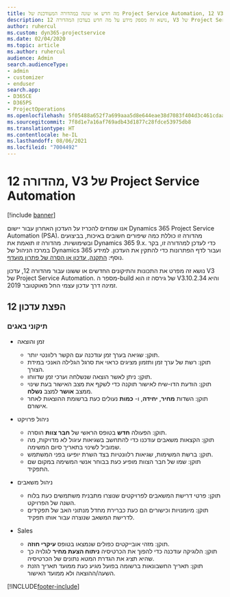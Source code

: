 ```yaml
---
title: מה חדש או שונה במהדורה המעודכנת של Project Service Automation, 12 V3
description: נושא זה מספק מידע על מה חדש בעדכון המהדורה 12, V3 של Project Service Automation.
author: ruhercul
ms.custom: dyn365-projectservice
ms.date: 02/04/2020
ms.topic: article
ms.author: ruhercul
audience: Admin
search.audienceType:
- admin
- customizer
- enduser
search.app:
- D365CE
- D365PS
- ProjectOperations
ms.openlocfilehash: 5f05488a652f7a699aaa5d8e644eae38d7083f404d3c461cdaabd1915b1a710a
ms.sourcegitcommit: 7f8d1e7a16af769adb43d1877c28fdce53975db8
ms.translationtype: HT
ms.contentlocale: he-IL
ms.lasthandoff: 08/06/2021
ms.locfileid: "7004492"
---
```

# <a name="project-service-automation-update-release-12-v3"></a>מהדורה 12, V3 של Project Service Automation

[!include [banner](../includes/psa-now-project-operations.md)]

אנו שמחים להכריז על העדכון האחרון עבור יישום Dynamics 365 Project Service Automation‏ (PSA). מהדורה זו כוללת כמה שיפורים חשובים באיכות, בביצועים ובשימושיות. מהדורה זו תואמת את Dynamics 365 9.x. כדי לעדכן למהדורה זו, בקר במרכז הניהול של Dynamics 365 ועבור לדף הפתרונות כדי להתקין את העדכון. למידע נוסף: [התקנה, עדכון או הסרה של פתרון מועדף](/power-platform/admin/install-remove-preferred-solution).

נושא זה מפרט את התכונות והתיקונים החדשים או ששונו עבור מהדורה 12, עדכון V3 של Project Service Automation. מספר ה-build של גירסה זו הוא V3.10.2.34 והיא זמינה דרך עדכון עצמי החל מאוקטובר 2019.

## <a name="update-release-12"></a>הפצת עדכון 12

### <a name="bug-fixes"></a>תיקוני באגים

- זמן והוצאה

    - תוקן: שגיאה בערך זמן עודכנה עם הקשר רלוונטי יותר.
    - תוקן: רשת של ערך זמן ותזמון מציגים כראוי את סרגל הגלילה האנכי במידת הצורך.
    - תוקן: ניתן לאשר הוצאה שנשלחה וערכי זמן שדווחו.
    - תוקן: הודעת הדו-שיח לאישור תוקנה כדי לשקף את מצב האישור בעת שינוי ממצב **אושר** למצב **נשלח**.
    - תוקן: השדות **מחיר**, **יחידה**, ו- **כמות** נעולים כעת ברשומת ההוצאות לאחר אישורם.

- ניהול פרויקט

    - תוקן: הפעולה **חדש** בטופס הראשי של **חבר צוות** הוסרה.
    - תוקן: הקצאות משאבים עודכנו כדי להתחשב בשגיאות עיגול לא מדויקות, מה שמוביל לשינוי בתאריך סיום המשימה.
    - תוקן: ברשת המשימות, שגיאות רלוונטיות בצד השרת יופיעו בפני המשתמש.
    - תוקן: שמו של חבר הצוות מופיע כעת בבוחר אנשי המשימה במקום שם התפקיד.

- ניהול משאבים

    - תוקן: פרטי דרישת המשאבים לפרויקטים שנוצרו מתבנית משתמשים כעת בלוח השנה של הפרויקט.
    - תוקן: מיומנויות וכישורים הם כעת כברירת מחדל מנתוני האב של תפקידים לדרישת המשאב שנוצרה עבור אותו תפקיד.

- Sales

    - תוקן: מזהי אובייקטים כפולים שנמצאו בטופס **עיקרי חוזה**.
    - תוקן: הלוגיקה עודכנה כדי להפוך את הכרטיסיה **ניתוח הצעת מחיר** לגלויה כך שהיא תציג את הגדרת המטא נתונים של הכרטיסיה.
    - תוקן: תאריך החשבונאות ברשומה בפועל מגיע כעת ממועד תאריך הזנת השעה/ההוצאה ולא ממועד האישור.


[!INCLUDE[footer-include](../includes/footer-banner.md)]